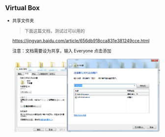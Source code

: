 ## Virtual Box

- 共享文件夹

  > 下面这篇文档，测试过可以用的

  https://jingyan.baidu.com/article/656db918cca831e381249cce.html

  注意：文档需要设为共享，输入 Everyone 点击添加

  ![](imgs/1.png)
